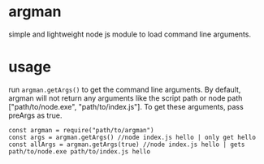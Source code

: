 # argman
simple and lightweight node js module to load command line arguments.

# usage

run `argman.getArgs()` to get the command line arguments. By default, argman will not return any arguments like the script path or node path ["path/to/node.exe", "path/to/index.js"]. To get these arguments, pass preArgs as true.

```
const argman = require("path/to/argman")
const args = argman.getArgs() //node index.js hello | only get hello
const allArgs = argman.getArgs(true) //node index.js hello | gets path/to/node.exe path/to/index.js hello
```
